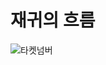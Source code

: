 # 재귀의 흐름

![타켓넘버](https://user-images.githubusercontent.com/40788586/88458447-15571b80-cec9-11ea-9e55-c1de305bf8b0.png)

